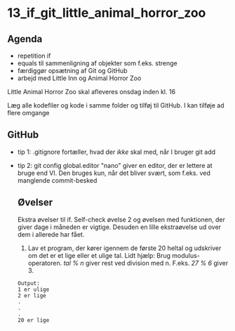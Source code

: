 # 13_if_git_little_animal_horror_zoo
## Agenda
* repetition if
* equals til sammenligning af objekter som f.eks. strenge
* færdiggør opsætning af Git og GitHub
* arbejd med Little Inn og Animal Horror Zoo

Little Animal Horror Zoo skal afleveres onsdag inden kl. 16

Læg alle kodefiler og kode i samme folder og tilføj til GitHub. I kan tilføje ad flere omgange
  
## GitHub
* tip 1: .gitignore fortæller, hvad der *ikke* skal med, når I bruger git add
* tip 2: git config global.editor "nano" giver en editor, der er lettere at bruge end VI. Den bruges kun, når det bliver svært, som f.eks. ved manglende commit-besked
  ## Øvelser
  Ekstra øvelser til if. Self-check øvelse 2 og øvelsen med funktionen, der giver dage i måneden er vigtige. Desuden en lille ekstraøvelse ud over dem i allerede har fået.
  
  1. Lav et program, der kører igennem de første 20 heltal og udskriver om det er et lige eller et ulige tal. Lidt hjælp: Brug modulus-operatoren. *tal % n* giver rest ved division med n. F.eks. *27 % 6* giver 3.
  
  
  ``````
  Output:
  1 er ulige
  2 er lige
  .
  .
  .
  20 er lige
  ``````
